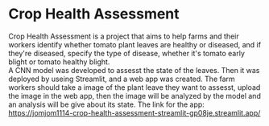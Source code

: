 # Crop Health Assessment
Crop Health Assessment is a project that aims to help farms and their workers identify whether tomato plant leaves are healthy or diseased, and if they're diseased, specify the type of disease, whether it's tomato early blight or tomato healthy blight.
<br/>A CNN model was developed to assesst the state of the leaves. Then it was deployed by useing Streamlit, and a web app was created.
The farm workers should take a image of the plant leave they want to assesst, upload the image in the web app, then the image will be analyzed by the model and an analysis will be give about its state.
The link for the app: https://jomjom1114-crop-health-assessment-streamlit-gp08je.streamlit.app/
